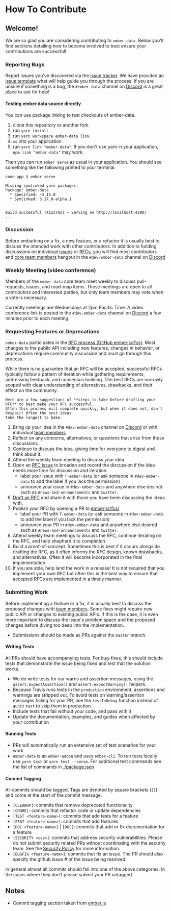 # How To Contribute

## Welcome!

We are so glad you are considering contributing to `ember-data`. Below you'll find sections
detailing how to become involved to best ensure your contributions are successful!

### Reporting Bugs

Report issues you've discovered via the [issue tracker](https://github.com/emberjs/data/issues).
We have provided an [issue template](.github/bug.md) what will help guide you through the process.
If you are unsure if something is a bug, the `#ember-data` channel on [Discord](https://discord.gg/zT3asNS) is
a great place to ask for help!

#### Testing ember data source directly

You can use package linking to test checkouts of ember-data.
1. clone this repository or another fork
1. run `yarn install`
1. run `yarn workspace ember-data link`
1. `cd` into your application
1. run `yarn link "ember-data"`. If you don't use yarn in your application, `npm link "ember-data"` may work.

Then you can run `ember serve` as usual in your application. You should see something like the following printed to your terminal:
```
some-app $ ember serve

Missing symlinked yarn packages:
Package: ember-data
  * Specified: ~3.15.0
  * Symlinked: 3.17.0-alpha.1


Build successful (41237ms) – Serving on http://localhost:4200/
...
```

### Discussion

Before embarking on a fix, a new feature, or a refactor it is usually best to discuss the
intended work with other contributors. In addition to holding discussions on individual [issues](https://github.com/emberjs/data/issues)
or [RFCs](https://github.com/emberjs/rfcs/labels/T-ember-data), you will find most contributors
and [core team members](https://emberjs.com/team/) hangout in the `#dev-ember-data` channel on [Discord](https://discord.gg/zT3asNS)

### Weekly Meeting (video conference)

Members of the `ember-data` core team meet weekly to discuss pull-requests, issues, and road-map items. These
meetings are open to all contributors and interested parties, but only team members may vote when a vote
is necessary.

Currently meetings are Wednesdays at 2pm Pacific Time. A video conference link is posted in the
`#dev-ember-data` channel on [Discord](https://discord.gg/zT3asNS) a few minutes prior to each meeting.

### Requesting Features or Deprecations

`ember-data` participates in the [RFC process (GitHub emberjs/rfcs)](https://github.com/emberjs/rfcs/).
Most changes to the public API including new features, changes in behavior, or deprecations require
community discussion and must go through this process.

While there is no guarantee that an RFC will be accepted, successful RFCs typically follow a pattern
of iteration while gathering requirements, addressing feedback, and consensus building. The best RFCs
are narrowly scoped with clear understanding of alternatives, drawbacks, and their effect on the community.

    Here are a few suggestions of **steps to take before drafting your RFC** to best make your RFC successful.
    Often this process will complete quickly, but when it does not, don't despair! Often the best ideas
    take the longest to bake.

1. Bring up your idea in the `#dev-ember-data` channel on [Discord](https://discord.gg/zT3asNS) or
   with individual [team members](https://emberjs.com/team/)
2. Reflect on any concerns, alternatives, or questions that arise from these discussions.
3. Continue to discuss the idea, giving time for everyone to digest and think about it.
4. Attend the weekly team meeting to discuss your idea
5. Open an [RFC issue](https://github.com/emberjs/rfcs/issues?q=is%3Aissue+is%3Aopen+label%3AT-ember-data)
   to broaden and record the discussion if the idea needs more time for discussion and iteration.
   - label your issue with `T-ember-data` (or ask someone in `#dev-ember-data` to add the label if you lack the permission)
   - announce your issue in `#dev-ember-data` and anywhere else desired such as `#news-and-announcements` and `twitter`.
6. [Draft an RFC](https://github.com/emberjs/rfcs#what-the-process-is) and share it with those you have
   been discussing the ideas with.
7. Publish your RFC by opening a PR to [emberjs/rfcs/](https://github.com/emberjs/rfcs/pulls?q=is%3Apr+is%3Aopen+label%3AT-ember-data)
   - label your PR with `T-ember-data` (or ask someone in `#dev-ember-data` to add the label if you lack the permission)
   - announce your PR in `#dev-ember-data` and anywhere else desired such as `#news-and-announcements` and `twitter`.
8. Attend weekly team meetings to discuss the RFC, continue iterating on the RFC, and help shepherd it to completion.
9. Build a proof-of-concept. Sometimes this is best if it occurs alongside drafting the RFC, as it often informs
   the RFC design, known drawbacks, and alternatives. Often it will become incorporated in the final implementation.
10. If you are able, help land the work in a release! It is not required that you implement your own RFC but often
    this is the best way to ensure that accepted RFCs are implemented in a timely manner.

### Submitting Work

Before implementing a feature or a fix, it is usually best to discuss the proposed changes with
[team members](https://emberjs.com/team/). Some fixes might require new public API or changes to
existing public APIs. If this is the case, it is even more important to discuss the issue's problem
space and the proposed changes before diving too deep into the implementation.

- Submissions should be made as PRs against the `master` branch.

#### Writing Tests

All PRs should have accompanying tests. For bug-fixes, this should include tests that demonstrate
the issue being fixed and test that the solution works.

- We do write tests for our warns and assertion messages, using the `assert.expectAssertion()` and `assert.expectWarning()` helpers.
- Because Travis runs tests in the `production` environment, assertions and warnings are stripped out. To avoid tests on
  warning/assertion messages failing for your PR, use the `testInDebug` function instead of `qunit` `test` to skip them in production.
- Include tests that fail without your code, and pass with it
- Update the documentation, examples, and guides when affected by your contribution

#### Running Tests

- PRs will automatically run an extensive set of test scenarios for your work
- `ember-data` is an `ember-addon` and uses `ember-cli`. To run tests locally
  use `yarn test` or `yarn test --serve`. For additional test commands see the list
  of commands in [./package.json](./package.json)


#### Commit Tagging

All commits should be tagged. Tags are denoted by square brackets (`[]`) and come at the start of the commit message.

- `[CLEANUP]`: commits that remove deprecated functionality
- `[CHORE]`: commits that refactor code or update dependencies
- `[TEST <feature-name>]`: commits that add tests for a feature
- `[FEAT <feature-name>]`: commits that add features
- `[DOC <feature-name>]` | `[DOC]`: commits that add or fix documentation for a feature
- `[SECURITY <cve>]`: commits that address security vulnerabilities. Please do not submit security related PRs without
  coordinating with the security team. See the [Security Policy](https://emberjs.com/security/) for more information.
- `[BUGFIX <feature-name>]`: commits that fix an issue. The PR should also specify the github issue # of the
  issue being resolved.

In general almost all commits should fall into one of the above categories. In the cases where they don't please submit
your PR untagged.

## Notes

- Commit tagging section taken from [ember.js](https://github.com/emberjs/ember.js/blob/5641c3089180bdd1d4fa54e9dd2d3ac285f088e4/CONTRIBUTING.md#commit-tagging)
